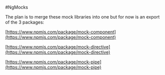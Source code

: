 #NgMocks

The plan is to merge these mock libraries into one but for now is an export of the 3 packages:

[https://www.npmjs.com/package/mock-component](https://www.npmjs.com/package/mock-component)

[https://www.npmjs.com/package/mock-directive](https://www.npmjs.com/package/mock-directive)

[https://www.npmjs.com/package/mock-pipe](https://www.npmjs.com/package/mock-pipe)
